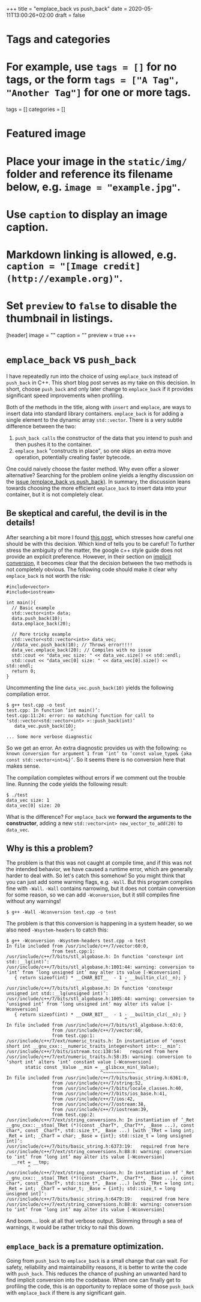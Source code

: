 +++
title = "emplace_back vs push_back"
date = 2020-05-11T13:00:26+02:00
draft = false

# Tags and categories
# For example, use `tags = []` for no tags, or the form `tags = ["A Tag", "Another Tag"]` for one or more tags.
tags = []
categories = []

# Featured image
# Place your image in the `static/img/` folder and reference its filename below, e.g. `image = "example.jpg"`.
# Use `caption` to display an image caption.
#   Markdown linking is allowed, e.g. `caption = "[Image credit](http://example.org)"`.
# Set `preview` to `false` to disable the thumbnail in listings.
[header]
image = ""
caption = ""
preview = true
+++

# `emplace_back` vs `push_back`

I have repeatedly run into the choice of using `emplace_back` instead of `push_back` in C++. This short blog post serves as my take on this decision. In short, choose `push_back` and only later change to `emplace_back` if it provides significant speed improvements when profiling.

Both of the methods in the title, along with `insert` and `emplace`, are ways to insert data into standard library containers. `emplace_back` is for adding a single element to the dynamic array `std::vector`. There is a very subtle difference between the two:

1. `push_back calls` the constructor of the data that you intend to push and then pushes it to the container.
2. `emplace_back` "constructs in place", so one skips an extra move operation, potentially creating faster bytecode.

One could naively choose the faster method. Why even offer a slower alternative? Searching for the problem online yields a lengthy discussion on the [issue (emplace_back vs push_back)](https://stackoverflow.com/questions/4303513/push-back-vs-emplace-back). In summary, the discussion leans towards choosing the more efficient `emplace_back` to insert data into your container, but it is not completely clear.

## Be skeptical and careful, the devil is in the details!

After searching a bit more I found [this post](https://abseil.io/tips/112), which stresses how careful one should be with this decision. Which kind of tells you to be careful! To further stress the ambiguity of the matter, the google c++ style guide does not provide an explicit preference. However, in their section on [implicit conversion](https://google.github.io/styleguide/cppguide.html#Implicit_Conversions), it becomes clear that the decision between the two methods is not completely obvious. The following code should make it clear why `emplace_back` is not worth the risk: 


```{cpp}
#include<vector>                                                                                                                                                                                                   
#include<iostream>

int main(){
  // Basic example
  std::vector<int> data;
  data.push_back(10);
  data.emplace_back(20);

  // More tricky example
  std::vector<std::vector<int>> data_vec;
  //data_vec.push_back(10); // Throws error!!!!
  data_vec.emplace_back(20); // Compiles with no issue
  std::cout << "data_vec size: " << data_vec.size() << std::endl;
  std::cout << "data_vec[0] size: " << data_vec[0].size() << std::endl;
  return 0;
}
```

Uncommenting the line `data_vec.push_back(10)` yields the following compilation error.

```
$ g++ test.cpp -o test
test.cpp: In function ‘int main()’:
test.cpp:11:24: error: no matching function for call to ‘std::vector<std::vector<int> >::push_back(int)’
   data_vec.push_back(10);
                        ^
... Some more verbose diagnostic
```

So we get an error. An extra diagnostic provides us with the following: `no known conversion for argument 1 from ‘int’ to ‘const value_type& {aka const std::vector<int>&}’`. So it seems there is no conversion here that makes sense.

The compilation completes without errors if we comment out the trouble line. Running the code yields the following result:


```
$ ./test
data_vec size: 1
data_vec[0] size: 20
```

What is the difference? For `emplace_back` we **forward the arguments to the constructor**, adding a new `std::vector<int> new_vector_to_add(20)` to `data_vec`.

## Why is this a problem?

The problem is that this was not caught at compile time, and if this was not the intended behavior, we have caused a runtime error, which are generally harder to deal with. So let's catch this somehow! So you might think that you can just add some warning flags, e.g. `-Wall`. But this program compiles fine with `-Wall`. `-Wall` contains narrowing, but it does not contain conversion for some reason, so we can add `-Wconversion`, but it still compiles fine without any warnings!

```
$ g++ -Wall -Wconversion test.cpp -o test
```

The problem is that this conversion is happening in a system header, so we also need `-Wsystem-headers` to catch this:

```
$ g++ -Wconversion -Wsystem-headers test.cpp -o test
In file included from /usr/include/c++/7/vector:60:0,
                 from test.cpp:1:
/usr/include/c++/7/bits/stl_algobase.h: In function ‘constexpr int std::__lg(int)’:
/usr/include/c++/7/bits/stl_algobase.h:1001:44: warning: conversion to ‘int’ from ‘long unsigned int’ may alter its value [-Wconversion]
   { return sizeof(int) * __CHAR_BIT__  - 1 - __builtin_clz(__n); }
                                            ^
/usr/include/c++/7/bits/stl_algobase.h: In function ‘constexpr unsigned int std::__lg(unsigned int)’:
/usr/include/c++/7/bits/stl_algobase.h:1005:44: warning: conversion to ‘unsigned int’ from ‘long unsigned int’ may alter its value [-Wconversion]
   { return sizeof(int) * __CHAR_BIT__  - 1 - __builtin_clz(__n); }
                                            ^
In file included from /usr/include/c++/7/bits/stl_algobase.h:63:0,
                 from /usr/include/c++/7/vector:60,
                 from test.cpp:1:
/usr/include/c++/7/ext/numeric_traits.h: In instantiation of ‘const short int __gnu_cxx::__numeric_traits_integer<short int>::__min’:
/usr/include/c++/7/bits/istream.tcc:138:54:   required from here
/usr/include/c++/7/ext/numeric_traits.h:58:35: warning: conversion to ‘short int’ alters ‘int’ constant value [-Wconversion]
       static const _Value __min = __glibcxx_min(_Value);
                                   ^~~~~~~~~~~~~
In file included from /usr/include/c++/7/bits/basic_string.h:6361:0,
                 from /usr/include/c++/7/string:52,
                 from /usr/include/c++/7/bits/locale_classes.h:40,
                 from /usr/include/c++/7/bits/ios_base.h:41,
                 from /usr/include/c++/7/ios:42,
                 from /usr/include/c++/7/ostream:38,
                 from /usr/include/c++/7/iostream:39,
                 from test.cpp:2:
/usr/include/c++/7/ext/string_conversions.h: In instantiation of ‘_Ret __gnu_cxx::__stoa(_TRet (*)(const _CharT*, _CharT**, _Base ...), const char*, const _CharT*, std::size_t*, _Base ...) [with _TRet = long int; _Ret = int; _CharT = char; _Base = {int}; std::size_t = long unsigned int]’:
/usr/include/c++/7/bits/basic_string.h:6373:19:   required from here
/usr/include/c++/7/ext/string_conversions.h:88:8: warning: conversion to ‘int’ from ‘long int’ may alter its value [-Wconversion]
  __ret = __tmp;
        ^
/usr/include/c++/7/ext/string_conversions.h: In instantiation of ‘_Ret __gnu_cxx::__stoa(_TRet (*)(const _CharT*, _CharT**, _Base ...), const char*, const _CharT*, std::size_t*, _Base ...) [with _TRet = long int; _Ret = int; _CharT = wchar_t; _Base = {int}; std::size_t = long unsigned int]’:
/usr/include/c++/7/bits/basic_string.h:6479:19:   required from here
/usr/include/c++/7/ext/string_conversions.h:88:8: warning: conversion to ‘int’ from ‘long int’ may alter its value [-Wconversion]

```

And boom.... look at all that verbose output. Skimming through a sea of warnings, it would be rather tricky to nail this down.

## `emplace_back` is a premature optimization.

Going from `push_back` to `emplace_back` is a small change that can wait. For safety, reliability and maintainability reasons, it is better to write the code with `push_back`. This reduces the chance of pushing an unwanted hard to find implicit conversion into the codebase. When one can finally get to profiling the code, this is an opportunity to replace some of those `push_back` with `emplace_back` if there is any significant gain.
